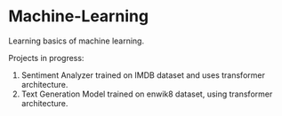 # Machine-Learning
Learning basics of machine learning.

Projects in progress:
1. Sentiment Analyzer trained on IMDB dataset and uses transformer architecture.
2. Text Generation Model trained on enwik8 dataset, using transformer architecture.
